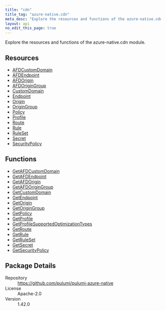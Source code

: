 ```yaml
---
title: "cdn"
title_tag: "azure-native.cdn"
meta_desc: "Explore the resources and functions of the azure-native.cdn module."
layout: api
no_edit_this_page: true
---
```


<!-- WARNING: this file was generated by Pulumi Docs Generator. -->
<!-- Do not edit by hand unless you're certain you know what you are doing! -->

Explore the resources and functions of the azure-native.cdn module.

<h2 id="resources">Resources</h2>
<ul class="api">
    <li><a href="afdcustomdomain" title="AFDCustomDomain"><span class="api-symbol api-symbol--resource"></span>AFDCustomDomain</a></li>
    <li><a href="afdendpoint" title="AFDEndpoint"><span class="api-symbol api-symbol--resource"></span>AFDEndpoint</a></li>
    <li><a href="afdorigin" title="AFDOrigin"><span class="api-symbol api-symbol--resource"></span>AFDOrigin</a></li>
    <li><a href="afdorigingroup" title="AFDOriginGroup"><span class="api-symbol api-symbol--resource"></span>AFDOriginGroup</a></li>
    <li><a href="customdomain" title="CustomDomain"><span class="api-symbol api-symbol--resource"></span>CustomDomain</a></li>
    <li><a href="endpoint" title="Endpoint"><span class="api-symbol api-symbol--resource"></span>Endpoint</a></li>
    <li><a href="origin" title="Origin"><span class="api-symbol api-symbol--resource"></span>Origin</a></li>
    <li><a href="origingroup" title="OriginGroup"><span class="api-symbol api-symbol--resource"></span>OriginGroup</a></li>
    <li><a href="policy" title="Policy"><span class="api-symbol api-symbol--resource"></span>Policy</a></li>
    <li><a href="profile" title="Profile"><span class="api-symbol api-symbol--resource"></span>Profile</a></li>
    <li><a href="route" title="Route"><span class="api-symbol api-symbol--resource"></span>Route</a></li>
    <li><a href="rule" title="Rule"><span class="api-symbol api-symbol--resource"></span>Rule</a></li>
    <li><a href="ruleset" title="RuleSet"><span class="api-symbol api-symbol--resource"></span>RuleSet</a></li>
    <li><a href="secret" title="Secret"><span class="api-symbol api-symbol--resource"></span>Secret</a></li>
    <li><a href="securitypolicy" title="SecurityPolicy"><span class="api-symbol api-symbol--resource"></span>SecurityPolicy</a></li>
</ul>

<h2 id="functions">Functions</h2>
<ul class="api">
    <li><a href="getafdcustomdomain" title="GetAFDCustomDomain"><span class="api-symbol api-symbol--function"></span>GetAFDCustomDomain</a></li>
    <li><a href="getafdendpoint" title="GetAFDEndpoint"><span class="api-symbol api-symbol--function"></span>GetAFDEndpoint</a></li>
    <li><a href="getafdorigin" title="GetAFDOrigin"><span class="api-symbol api-symbol--function"></span>GetAFDOrigin</a></li>
    <li><a href="getafdorigingroup" title="GetAFDOriginGroup"><span class="api-symbol api-symbol--function"></span>GetAFDOriginGroup</a></li>
    <li><a href="getcustomdomain" title="GetCustomDomain"><span class="api-symbol api-symbol--function"></span>GetCustomDomain</a></li>
    <li><a href="getendpoint" title="GetEndpoint"><span class="api-symbol api-symbol--function"></span>GetEndpoint</a></li>
    <li><a href="getorigin" title="GetOrigin"><span class="api-symbol api-symbol--function"></span>GetOrigin</a></li>
    <li><a href="getorigingroup" title="GetOriginGroup"><span class="api-symbol api-symbol--function"></span>GetOriginGroup</a></li>
    <li><a href="getpolicy" title="GetPolicy"><span class="api-symbol api-symbol--function"></span>GetPolicy</a></li>
    <li><a href="getprofile" title="GetProfile"><span class="api-symbol api-symbol--function"></span>GetProfile</a></li>
    <li><a href="getprofilesupportedoptimizationtypes" title="GetProfileSupportedOptimizationTypes"><span class="api-symbol api-symbol--function"></span>GetProfileSupportedOptimizationTypes</a></li>
    <li><a href="getroute" title="GetRoute"><span class="api-symbol api-symbol--function"></span>GetRoute</a></li>
    <li><a href="getrule" title="GetRule"><span class="api-symbol api-symbol--function"></span>GetRule</a></li>
    <li><a href="getruleset" title="GetRuleSet"><span class="api-symbol api-symbol--function"></span>GetRuleSet</a></li>
    <li><a href="getsecret" title="GetSecret"><span class="api-symbol api-symbol--function"></span>GetSecret</a></li>
    <li><a href="getsecuritypolicy" title="GetSecurityPolicy"><span class="api-symbol api-symbol--function"></span>GetSecurityPolicy</a></li>
</ul>

<h2 id="package-details">Package Details</h2>
<dl class="package-details">
	<dt>Repository</dt>
	<dd><a href="https://github.com/pulumi/pulumi-azure-native">https://github.com/pulumi/pulumi-azure-native</a></dd>
	<dt>License</dt>
	<dd>Apache-2.0</dd>
	<dt>Version</dt>
	<dd>1.42.0</dd>
</dl>

